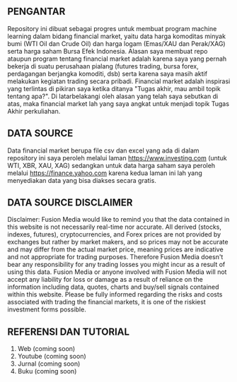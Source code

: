 ## PENGANTAR
Repository ini dibuat sebagai progres untuk membuat program machine learning dalam bidang financial market, yaitu data harga komoditas minyak bumi (WTI Oil dan Crude Oil) dan harga logam (Emas/XAU dan Perak/XAG) serta harga saham Bursa Efek Indonesia. Alasan saya membuat repo ataupun program tentang financial market adalah karena saya yang pernah bekerja di suatu perusahaan pialang (futures trading, bursa forex, perdagangan berjangka komoditi, dsb) serta karena saya masih aktif melakukan kegiatan trading secara pribadi.
Financial market adalah inspirasi yang terlintas di pikiran saya ketika ditanya "Tugas akhir, mau ambil topik tentang apa?". Di latarbelakangi oleh alasan yang telah saya sebutkan di atas, maka financial market lah yang saya angkat untuk menjadi topik Tugas Akhir perkuliahan.

## DATA SOURCE
Data financial market berupa file csv dan excel yang ada di dalam repository ini saya peroleh melalui laman https://www.investing.com (untuk WTI, XBR, XAU, XAG) sedangkan untuk data harga saham saya peroleh melalui https://finance.yahoo.com karena kedua laman ini lah yang menyediakan data yang bisa diakses secara gratis. 

## DATA SOURCE DISCLAIMER
Disclaimer: Fusion Media would like to remind you that the data contained in this website is not necessarily real-time nor accurate. All derived (stocks, indexes, futures), cryptocurrencies, and Forex prices are not provided by exchanges but rather by market makers, and so prices may not be accurate and may differ from the actual market price, meaning prices are indicative and not appropriate for trading purposes. Therefore Fusion Media doesn't bear any responsibility for any trading losses you might incur as a result of using this data.
Fusion Media or anyone involved with Fusion Media will not accept any liability for loss or damage as a result of reliance on the information including data, quotes, charts and buy/sell signals contained within this website. Please be fully informed regarding the risks and costs associated with trading the financial markets, it is one of the riskiest investment forms possible.

## REFERENSI DAN TUTORIAL
1. Web (coming soon)
2. Youtube (coming soon)
3. Jurnal (coming soon)
4. Buku (coming soon)